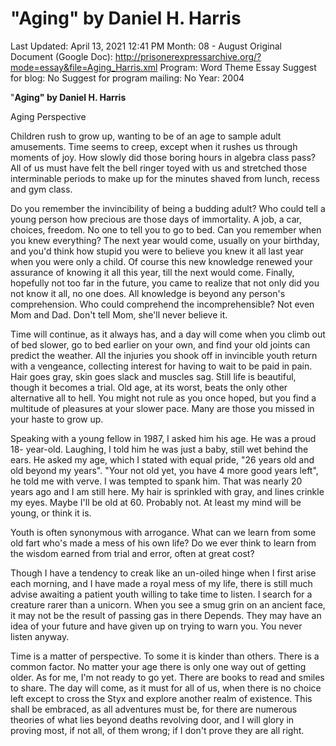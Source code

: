 # "Aging" by Daniel H. Harris

Last Updated: April 13, 2021 12:41 PM
Month: 08 - August
Original Document (Google Doc): http://prisonerexpressarchive.org/?mode=essay&file=Aging_Harris.xml
Program: Word Theme Essay
Suggest for blog: No
Suggest for program mailing: No
Year: 2004

"**Aging" by Daniel H. Harris**

Aging Perspective

Children rush to grow up, wanting to be of an age to sample adult amusements. Time seems to creep, except when it rushes us through moments of joy. How slowly did those boring hours in algebra class pass? All of us must have felt the bell ringer toyed with us and stretched those interminable periods to make up for the minutes shaved from lunch, recess and gym class.

Do you remember the invincibility of being a budding adult? Who could tell a young person how precious are those days of immortality. A job, a car, choices, freedom. No one to tell you to go to bed. Can you remember when you knew everything? The next year would come, usually on your birthday, and you'd think how stupid you were to believe you knew it all last year when you were only a child. Of course this new knowledge renewed your assurance of knowing it all this year, till the next would come. Finally, hopefully not too far in the future, you came to realize that not only did you not know it all, no one does. All knowledge is beyond any person's comprehension. Who could comprehend the incomprehensible? Not even Mom and Dad. Don't tell Mom, she'll never believe it.

Time will continue, as it always has, and a day will come when you climb out of bed slower, go to bed earlier on your own, and find your old joints can predict the weather. All the injuries you shook off in invincible youth return with a vengeance, collecting interest for having to wait to be paid in pain. Hair goes gray, skin goes slack and muscles sag. Still life is beautiful, though it becomes a trial. Old age, at its worst, beats the only other alternative all to hell. You might not rule as you once hoped, but you find a multitude of pleasures at your slower pace. Many are those you missed in your haste to grow up.

Speaking with a young fellow in 1987, I asked him his age. He was a proud 18- year-old. Laughing, I told him he was just a baby, still wet behind the ears. He asked my age, which I stated with equal pride, "26 years old and old beyond my years". "Your not old yet, you have 4 more good years left", he told me with verve. I was tempted to spank him. That was nearly 20 years ago and I am still here. My hair is sprinkled with gray, and lines crinkle my eyes. Maybe I'll be old at 60. Probably not. At least my mind will be young, or think it is.

Youth is often synonymous with arrogance. What can we learn from some old fart who's made a mess of his own life? Do we ever think to learn from the wisdom earned from trial and error, often at great cost?

Though I have a tendency to creak like an un-oiled hinge when I first arise each morning, and I have made a royal mess of my life, there is still much advise awaiting a patient youth willing to take time to listen. I search for a creature rarer than a unicorn. When you see a smug grin on an ancient face, it may not be the result of passing gas in there Depends. They may have an idea of your future and have given up on trying to warn you. You never listen anyway.

Time is a matter of perspective. To some it is kinder than others. There is a common factor. No matter your age there is only one way out of getting older. As for me, I'm not ready to go yet. There are books to read and smiles to share. The day will come, as it must for all of us, when there is no choice left except to cross the Styx and explore another realm of existence. This shall be embraced, as all adventures must be, for there are numerous theories of what lies beyond deaths revolving door, and I will glory in proving most, if not all, of them wrong; if I don't prove they are all right.